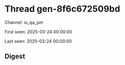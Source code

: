 # Thread gen-8f6c672509bd
Channel: io_qa_pm

First seen: 2025-03-24 00:00:00

Last seen: 2025-03-24 00:00:00

## Digest



